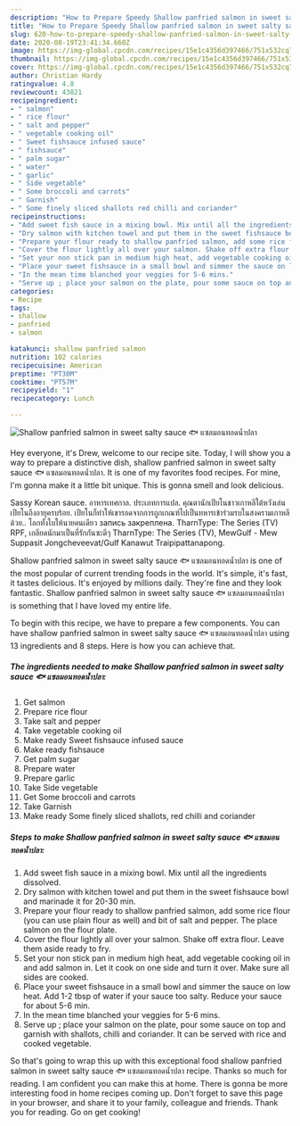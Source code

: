 ```yaml
---
description: "How to Prepare Speedy Shallow panfried salmon in sweet salty sauce 🐟 แซลมอนทอดน้ำปลา"
title: "How to Prepare Speedy Shallow panfried salmon in sweet salty sauce 🐟 แซลมอนทอดน้ำปลา"
slug: 620-how-to-prepare-speedy-shallow-panfried-salmon-in-sweet-salty-sauce
date: 2020-08-19T23:41:34.660Z
image: https://img-global.cpcdn.com/recipes/15e1c4356d397466/751x532cq70/shallow-panfried-salmon-in-sweet-salty-sauce-🐟-แซลมอนทอดน้ำปลา-recipe-main-photo.jpg
thumbnail: https://img-global.cpcdn.com/recipes/15e1c4356d397466/751x532cq70/shallow-panfried-salmon-in-sweet-salty-sauce-🐟-แซลมอนทอดน้ำปลา-recipe-main-photo.jpg
cover: https://img-global.cpcdn.com/recipes/15e1c4356d397466/751x532cq70/shallow-panfried-salmon-in-sweet-salty-sauce-🐟-แซลมอนทอดน้ำปลา-recipe-main-photo.jpg
author: Christian Hardy
ratingvalue: 4.8
reviewcount: 43821
recipeingredient:
- " salmon"
- " rice flour"
- " salt and pepper"
- " vegetable cooking oil"
- " Sweet fishsauce infused sauce"
- " fishsauce"
- " palm sugar"
- " water"
- " garlic"
- " Side vegetable"
- " Some broccoli and carrots"
- " Garnish"
- " Some finely sliced shallots red chilli and coriander"
recipeinstructions:
- "Add sweet fish sauce in a mixing bowl. Mix until all the ingredients dissolved."
- "Dry salmon with kitchen towel and put them in the sweet fishsauce bowl and marinade it for 20-30 min."
- "Prepare your flour ready to shallow panfried salmon, add some rice flour (you can use plain flour as well) and bit of salt and pepper. The place salmon on the flour plate."
- "Cover the flour lightly all over your salmon. Shake off extra flour. Leave them aside ready to fry."
- "Set your non stick pan in medium high heat, add vegetable cooking oil in and add salmon in. Let it cook on one side and turn it over. Make sure all sides are cooked."
- "Place your sweet fishsauce in a small bowl and simmer the sauce on low heat. Add 1-2 tbsp of water if your sauce too salty. Reduce your sauce for about 5-6 min."
- "In the mean time blanched your veggies for 5-6 mins."
- "Serve up ; place your salmon on the plate, pour some sauce on top and garnish with shallots, chilli and coriander. It can be served with rice and cooked vegetable."
categories:
- Recipe
tags:
- shallow
- panfried
- salmon

katakunci: shallow panfried salmon 
nutrition: 102 calories
recipecuisine: American
preptime: "PT30M"
cooktime: "PT57M"
recipeyield: "1"
recipecategory: Lunch

---
```



![Shallow panfried salmon in sweet salty sauce 🐟 แซลมอนทอดน้ำปลา](https://img-global.cpcdn.com/recipes/15e1c4356d397466/751x532cq70/shallow-panfried-salmon-in-sweet-salty-sauce-🐟-แซลมอนทอดน้ำปลา-recipe-main-photo.jpg)

Hey everyone, it's Drew, welcome to our recipe site. Today, I will show you a way to prepare a distinctive dish, shallow panfried salmon in sweet salty sauce 🐟 แซลมอนทอดน้ำปลา. It is one of my favorites food recipes. For mine, I'm gonna make it a little bit unique. This is gonna smell and look delicious.

Sassy Korean sauce. อาหารเทศกาล. ประเภทการแปล. คุณตานักเปียโนชาวเกาหลีใต้หวังเล่นเปียโนถึงอายุครบร้อย. เปียโนก็ทำให้เขารอดจากการถูกเกณฑ์ไปเป็นทหารเข้าร่วมรบในสงครามเกาหลีด้วย.. โลกทั้งใบให้นายคนเดียว запись закреплена. TharnType: The Series (TV) RPF, เกลียดนักมาเป็นที่รักกันซะดีๆ TharnType: The Series (TV), MewGulf - Mew Suppasit Jongcheveevat/Gulf Kanawut Traipipattanapong.

Shallow panfried salmon in sweet salty sauce 🐟 แซลมอนทอดน้ำปลา is one of the most popular of current trending foods in the world. It's simple, it's fast, it tastes delicious. It's enjoyed by millions daily. They're fine and they look fantastic. Shallow panfried salmon in sweet salty sauce 🐟 แซลมอนทอดน้ำปลา is something that I have loved my entire life.


To begin with this recipe, we have to prepare a few components. You can have shallow panfried salmon in sweet salty sauce 🐟 แซลมอนทอดน้ำปลา using 13 ingredients and 8 steps. Here is how you can achieve that.

<!--inarticleads1-->

##### The ingredients needed to make Shallow panfried salmon in sweet salty sauce 🐟 แซลมอนทอดน้ำปลา:

1. Get  salmon
1. Prepare  rice flour
1. Take  salt and pepper
1. Take  vegetable cooking oil
1. Make ready  Sweet fishsauce infused sauce
1. Make ready  fishsauce
1. Get  palm sugar
1. Prepare  water
1. Prepare  garlic
1. Take  Side vegetable
1. Get  Some broccoli and carrots
1. Take  Garnish
1. Make ready  Some finely sliced shallots, red chilli and coriander




<!--inarticleads2-->

##### Steps to make Shallow panfried salmon in sweet salty sauce 🐟 แซลมอนทอดน้ำปลา:

1. Add sweet fish sauce in a mixing bowl. Mix until all the ingredients dissolved.
1. Dry salmon with kitchen towel and put them in the sweet fishsauce bowl and marinade it for 20-30 min.
1. Prepare your flour ready to shallow panfried salmon, add some rice flour (you can use plain flour as well) and bit of salt and pepper. The place salmon on the flour plate.
1. Cover the flour lightly all over your salmon. Shake off extra flour. Leave them aside ready to fry.
1. Set your non stick pan in medium high heat, add vegetable cooking oil in and add salmon in. Let it cook on one side and turn it over. Make sure all sides are cooked.
1. Place your sweet fishsauce in a small bowl and simmer the sauce on low heat. Add 1-2 tbsp of water if your sauce too salty. Reduce your sauce for about 5-6 min.
1. In the mean time blanched your veggies for 5-6 mins.
1. Serve up ; place your salmon on the plate, pour some sauce on top and garnish with shallots, chilli and coriander. It can be served with rice and cooked vegetable.




So that's going to wrap this up with this exceptional food shallow panfried salmon in sweet salty sauce 🐟 แซลมอนทอดน้ำปลา recipe. Thanks so much for reading. I am confident you can make this at home. There is gonna be more interesting food in home recipes coming up. Don't forget to save this page in your browser, and share it to your family, colleague and friends. Thank you for reading. Go on get cooking!
